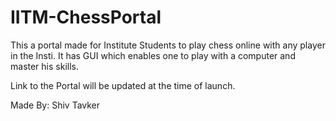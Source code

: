 # IITM-ChessPortal

This a portal made for Institute Students to play chess online with any player in the Insti. It has GUI which enables one to play with a computer and master his skills.

Link to the Portal will be updated at the time of launch.

Made By: Shiv Tavker
